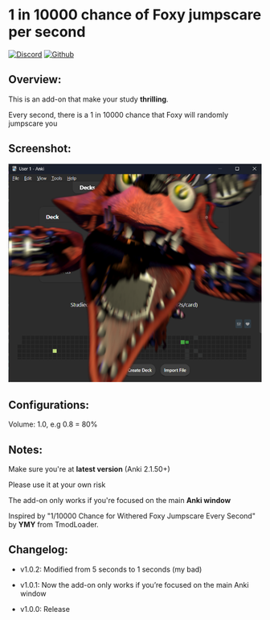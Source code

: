 # 1 in 10000 chance of Foxy jumpscare per second
[![Discord](https://img.shields.io/badge/akaduy69420-%235865F2.svg?&logo=discord&logoColor=white)](https://discord.com/users/799965541283528714)
[![Github](https://img.shields.io/badge/lilyud420-black?style=flat&logo=github&logoColor=white)](https://github.com/lilyud420/1_10000_jumpscare)

## Overview:

This is an add-on that make your study **thrilling**.

Every second, there is a 1 in 10000 chance that Foxy will randomly jumpscare you

## Screenshot: 
![Screenshots: ](https://raw.githubusercontent.com/lilyud420/1_10000_jumpscare/refs/heads/main/anki_addon_showcase.png)

## Configurations:

Volume: 1.0, e.g 0.8 = 80%

## Notes:

Make sure you're at **latest version** (Anki 2.1.50+) 

Please use it at your own risk

The add-on only works if you're focused on the main **Anki window**

Inspired by "1/10000 Chance for Withered Foxy Jumpscare Every Second" by **YMY** from TmodLoader.

## Changelog:

* v1.0.2: Modified from 5 seconds to 1 seconds (my bad)

* v1.0.1: Now the add-on only works if you’re focused on the main Anki window

* v1.0.0: Release